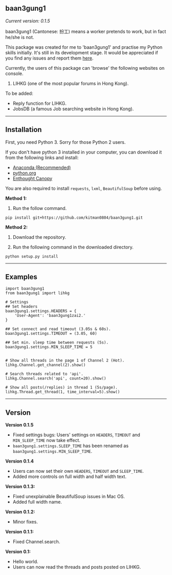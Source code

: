 ## baan3gung1

*Current version: 0.1.5*

baan3gung1 (Cantonese: 扮工) means a worker pretends to work,
but in fact he/she is not.

This package was created for me to 'baan3gung1' and practise my Python
skills initially. It's still in its development stage. It would be
appreciated if you find any issues and report them
[here](https://github.com/kitman0804/baan3gung1/issues).

Currently, the users of this package can 'browse' the following
websites on console.

1. LIHKG (one of the most popular forums in Hong Kong).

To be added:

- Reply function for LIHKG.
- JobsDB (a famous Job searching website in Hong Kong).

---

## Installation

First, you need Python 3. Sorry for those Python 2 users.

If you don't have python 3 installed in your computer, you can download
it from the following links and install:

- [Anaconda (Recommended)](https://www.continuum.io/downloads)
- [python.org](https://www.python.org/downloads/)
- [Enthought Canopy](https://www.enthought.com/products/canopy/)

You are also required to install `requests`, `lxml`, `BeautifulSoup`
before using.

**Method 1:**

1. Run the follow command.

```
pip install git+https://github.com/kitman0804/baan3gung1.git
```

**Method 2:**

1. Download the repository.

2. Run the following command in the downloaded directory.

```
python setup.py install
```

---

## Examples

```
import baan3gung1
from baan3gung1 import lihkg

# Settings
## Set headers
baan3gung1.settings.HEADERS = {
    'User-Agent': 'baan3gung1zai2.'
}

## Set connect and read timeout (3.05s & 60s).
baan3gung1.settings.TIMEOUT = (3.05, 60)

## Set min. sleep time between requests (5s).
baan3gung1.settings.MIN_SLEEP_TIME = 5


# Show all threads in the page 1 of Channel 2 (Hot).
lihkg.Channel.get_channel(2).show()

# Search threads related to 'api'.
lihkg.Channel.search('api', count=20).show()

# Show all posts(/replies) in thread 1 (5s/page).
lihkg.Thread.get_thread(1, time_interval=5).show()
```

---

## Version

**Version 0.1.5**

- Fixed settings bugs: Users' settings on `HEADERS`, `TIMEOUT` and
`MIN_SLEEP_TIME` now take effect.
- `baan3gung1.settings.SLEEP_TIME` has been renamed as
`baan3gung1.settings.MIN_SLEEP_TIME`.

**Version 0.1.4**

- Users can now set their own `HEADERS`, `TIMEOUT` and `SLEEP_TIME`.
- Added more controls on full width and half width text.

**Version 0.1.3:**

- Fixed unexplainable BeautifulSoup issues in Mac OS.
- Added full width name.

**Version 0.1.2:**

- Minor fixes.

**Version 0.1.1:**

- Fixed Channel.search.

**Version 0.1:**

- Hello world.
- Users can now read the threads and posts posted on LIHKG.

